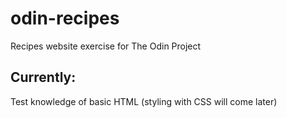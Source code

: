 # odin-recipes
Recipes website exercise for The Odin Project

## Currently:
Test knowledge of basic HTML (styling with CSS will come later)

